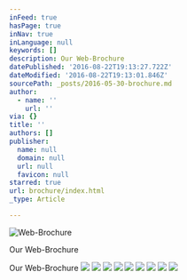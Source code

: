 ```yaml
---
inFeed: true
hasPage: true
inNav: true
inLanguage: null
keywords: []
description: Our Web-Brochure
datePublished: '2016-08-22T19:13:27.722Z'
dateModified: '2016-08-22T19:13:01.846Z'
sourcePath: _posts/2016-05-30-brochure.md
author:
  - name: ''
    url: ''
via: {}
title: ''
authors: []
publisher:
  name: null
  domain: null
  url: null
  favicon: null
starred: true
url: brochure/index.html
_type: Article

---
```

![Web-Brochure](https://s3-us-west-2.amazonaws.com/the-grid-img/p/61a1da4931a86d307c599a4935661f9ca639ef1f.jpg)

Our Web-Brochure

Our Web-Brochure
![](https://s3-us-west-2.amazonaws.com/the-grid-img/p/160e4b93e100799838bd332d209f4d37487a9417.jpg)
![](https://s3-us-west-2.amazonaws.com/the-grid-img/p/7320916bf0e40efa831c61cb4fcfc09a6acf8c7d.jpg)
![](https://s3-us-west-2.amazonaws.com/the-grid-img/p/48fa3f1211baa6c69282a0f1bf07d2427599dd89.jpg)
![](https://s3-us-west-2.amazonaws.com/the-grid-img/p/7d96759de49ab9098a1b48f8f0d5d7d921722cfd.jpg)
![](https://s3-us-west-2.amazonaws.com/the-grid-img/p/60ef90b06cb16d3d2f21c7f314707d48fd45ce28.jpg)
![](https://s3-us-west-2.amazonaws.com/the-grid-img/p/8943d9e9488cca203a4b3aad0f7fdd4454c1de07.jpg)
![](https://s3-us-west-2.amazonaws.com/the-grid-img/p/43553c269a30dfb557d659f723c5da4e4da1c01c.jpg)
![](https://s3-us-west-2.amazonaws.com/the-grid-img/p/fb6e35cde73bcbab0787cd853bc685caa9e0d053.jpg)
![](https://s3-us-west-2.amazonaws.com/the-grid-img/p/d4d44e095b38683753c8e3988e82c7b23bf90c78.jpg)